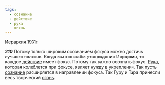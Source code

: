 ```yaml
---
tags:
  - сознание
  - действие
  - рука
  - огонь
---
```


[Иерархия 1931г](/agni/1931)

___210___
Потому только широким осознанием фокуса можно достичь лучшего явления. Когда мы осознаём утверждение Иерархии, то каждое [действие](/tag/#действие) имеет фокус. Потому так важно осознать фокус. [Рука](/tag/#рука), которая колеблется при фокусе, являет нужду в укреплении. Так пусть [сознание](/tag/#сознание) расширяется в направлении фокуса. Так Гуру и Тара принесли весь творческий [огонь](/tag/#огонь).   

